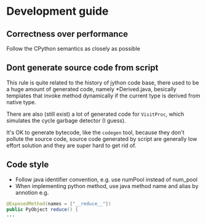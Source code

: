 Development guide
=================

Correctness over performance
----------------------------

Follow the CPython semantics as closely as possible

Dont generate source code from script
-------------------------------------

This rule is quite related to the history of jython code base, there used to be
a huge amount of generated code, namely *Derived.java, besically templates that
invoke method dynamically if the current type is derived from native type.

There are also (still exist) a lot of generated code for `VisitProc`, which
simulates the cycle garbage detector (I guess).

It's OK to generate bytecode, like the `codegen` tool, because they don't
pollute the source code, source code generated by script are generally low
effort solution and they are super hard to get rid of.

Code style
----------

* Follow java identifier convention, e.g. use numPool instead of num_pool
* When implementing python method, use java method name and alias by annotion
e.g.

```java
@ExposedMethod(names = {"__reduce__"})
public PyObject reduce() {
...
```
